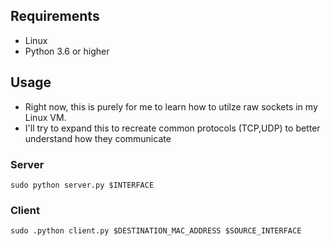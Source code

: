 ## Requirements

- Linux
- Python 3.6 or higher

## Usage

- Right now, this is purely for me to learn how to utilze raw sockets in my Linux VM.
- I'll try to expand this to recreate common protocols (TCP,UDP) to better understand how they communicate


### Server

```
sudo python server.py $INTERFACE
```

### Client

```
sudo .python client.py $DESTINATION_MAC_ADDRESS $SOURCE_INTERFACE
```
